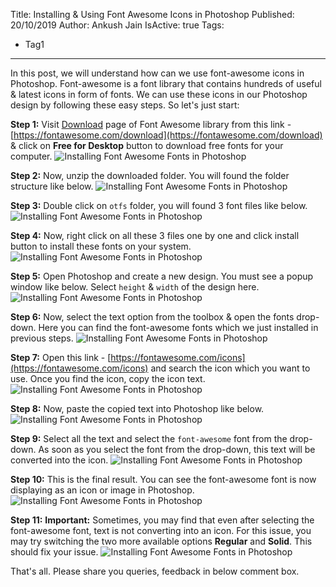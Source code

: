 Title: Installing & Using Font Awesome Icons in Photoshop
Published: 20/10/2019
Author: Ankush Jain
IsActive: true
Tags:
  - Tag1
---
In this post, we will understand how can we use font-awesome icons in Photoshop. Font-awesome is a font library that contains hundreds of useful & latest icons in form of fonts. We can use these icons in our Photoshop design by following these easy steps. So let's just start:

**Step 1:** Visit [Download](https://fontawesome.com/download) page of Font Awesome library from this link - [https://fontawesome.com/download](https://fontawesome.com/download) & click on **Free for Desktop** button to download free fonts for your computer. ![Installing Font Awesome Fonts in Photoshop](/img/blogs/installing-using-font-awesome-icons-in-photoshop/1-installing-font-awesome-fonts-in-photoshop.png)

**Step 2:** Now, unzip the downloaded folder. You will found the folder structure like below. ![Installing Font Awesome Fonts in Photoshop](/img/blogs/installing-using-font-awesome-icons-in-photoshop/2-installing-font-awesome-fonts-in-photoshop.png)

**Step 3:** Double click on `otfs` folder, you will found 3 font files like below. ![Installing Font Awesome Fonts in Photoshop](/img/blogs/installing-using-font-awesome-icons-in-photoshop/3-installing-font-awesome-fonts-in-photoshop.png)

**Step 4:** Now, right click on all these 3 files one by one and click install button to install these fonts on your system. ![Installing Font Awesome Fonts in Photoshop](/img/blogs/installing-using-font-awesome-icons-in-photoshop/4-installing-font-awesome-fonts-in-photoshop.png)

**Step 5:** Open Photoshop and create a new design. You must see a popup window like below. Select `height` & `width` of the design here. ![Installing Font Awesome Fonts in Photoshop](/img/blogs/installing-using-font-awesome-icons-in-photoshop/5-installing-font-awesome-fonts-in-photoshop.png)

**Step 6:** Now, select the text option from the toolbox & open the fonts drop-down. Here you can find the font-awesome fonts which we just installed in previous steps. ![Installing Font Awesome Fonts in Photoshop](/img/blogs/installing-using-font-awesome-icons-in-photoshop/6-installing-font-awesome-fonts-in-photoshop.png)

**Step 7:** Open this link - [https://fontawesome.com/icons](https://fontawesome.com/icons) and search the icon which you want to use. Once you find the icon, copy the icon text. ![Installing Font Awesome Fonts in Photoshop](/img/blogs/installing-using-font-awesome-icons-in-photoshop/7-installing-font-awesome-fonts-in-photoshop.png)

**Step 8:** Now, paste the copied text into Photoshop like below. ![Installing Font Awesome Fonts in Photoshop](/img/blogs/installing-using-font-awesome-icons-in-photoshop/8-installing-font-awesome-fonts-in-photoshop.png)

**Step 9:** Select all the text and select the `font-awesome` font from the drop-down. As soon as you select the font from the drop-down, this text will be converted into the icon. ![Installing Font Awesome Fonts in Photoshop](/img/blogs/installing-using-font-awesome-icons-in-photoshop/9-installing-font-awesome-fonts-in-photoshop.png)

**Step 10:** This is the final result. You can see the font-awesome font is now displaying as an icon or image in Photoshop. ![Installing Font Awesome Fonts in Photoshop](/img/blogs/installing-using-font-awesome-icons-in-photoshop/10-installing-font-awesome-fonts-in-photoshop.png)

**Step 11:** **Important:** Sometimes, you may find that even after selecting the font-awesome font, text is not converting into an icon. For this issue, you may try switching the two more available options **Regular** and **Solid**. This should fix your issue. ![Installing Font Awesome Fonts in Photoshop](/img/blogs/installing-using-font-awesome-icons-in-photoshop/11-installing-font-awesome-fonts-in-photoshop.png)

That's all. Please share you queries, feedback in below comment box.

                